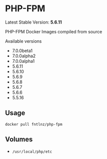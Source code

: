 # PHP-FPM
Latest Stable Version: **5.6.11**

PHP-FPM Docker Images compiled from source

Available versions
- 7.0.0beta1
- 7.0.0alpha2
- 7.0.0alpha1
- 5.6.11
- 5.6.10
- 5.6.9
- 5.6.8
- 5.6.7
- 5.6.6
- 5.5.16

## Usage

```
docker pull fntlnz/php-fpm
```

## Volumes
- `/usr/local/php/etc`

